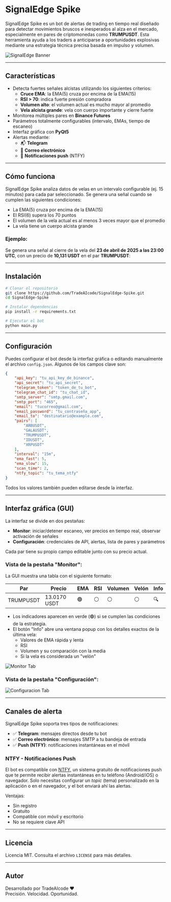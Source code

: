 # SignalEdge Spike

SignalEdge Spike es un bot de alertas de trading en tiempo real diseñado para detectar movimientos bruscos e inesperados al alza en el mercado, especialmente en pares de criptomonedas como **TRUMPUSDT**. Esta herramienta ayuda a los traders a anticiparse a oportunidades explosivas mediante una estrategia técnica precisa basada en impulso y volumen.

![SignalEdge Banner](imagenes/signal.jpg)

---

## Características

- Detecta fuertes señales alcistas utilizando los siguientes criterios:
  - **Cruce EMA**: la EMA(5) cruza por encima de la EMA(15)
  - **RSI > 70**: indica fuerte presión compradora
  - **Volumen alto**: el volumen actual es mucho mayor al promedio
  - **Vela alcista grande**: vela con cuerpo importante y cierre fuerte
- Monitorea múltiples pares en **Binance Futures**
- Parámetros totalmente configurables (intervalo, EMAs, tiempo de escaneo)
- Interfaz gráfica con **PyQt5**
- Alertas mediante:
  - 📬 **Telegram**
  - 📧 **Correo electrónico**
  - 📲 **Notificaciones push** (NTFY)

---

## Cómo funciona

SignalEdge Spike analiza datos de velas en un intervalo configurable (ej. 15 minutos) para cada par seleccionado. Se genera una señal cuando se cumplen las siguientes condiciones:

- La EMA(5) cruza por encima de la EMA(15)
- El RSI(6) supera los 70 puntos
- El volumen de la vela actual es al menos 3 veces mayor que el promedio
- La vela tiene un cuerpo alcista grande

### Ejemplo:
Se genera una señal al cierre de la vela del **23 de abril de 2025 a las 23:00 UTC**, con un precio de **10,131 USDT** en el par **TRUMPUSDT**:

---

## Instalación

```bash
# Clonar el repositorio
git clone https://github.com/TradeAIcode/SignalEdge-Spike.git
cd SignalEdge-Spike

# Instalar dependencias
pip install -r requirements.txt

# Ejecutar el bot
python main.py
```

---

## Configuración

Puedes configurar el bot desde la interfaz gráfica o editando manualmente el archivo `config.json`. Algunos de los campos clave son:

```json
{
    "api_key": "tu_api_key_de_binance",
    "api_secret": "tu_api_secret",
    "telegram_token": "token_de_tu_bot",
    "telegram_chat_id": "tu_chat_id",
    "smtp_server": "smtp.gmail.com",
    "smtp_port": "465",
    "email": "tucorreo@gmail.com",
    "email_password": "tu_contraseña_app",
    "email_to": "destinatario@example.com",
    "pairs": [
        "ARBUSDT",
        "GALAUSDT",
        "TRUMPUSDT",
        "IDUSDT",
        "XRPUSDT"
    ],
    "interval": "15m",
    "ema_fast": 5,
    "ema_slow": 15,
    "scan_time": 2,
    "ntfy_topic": "tu_tema_ntfy"
}
```

Todos los valores también pueden editarse desde la interfaz.

---

## Interfaz gráfica (GUI)

La interfaz se divide en dos pestañas:

- **Monitor**: iniciar/detener escaneo, ver precios en tiempo real, observar activación de señales
- **Configuración**: credenciales de API, alertas, lista de pares y parámetros

Cada par tiene su propio campo editable junto con su precio actual.

### Vista de la pestaña "Monitor":

La GUI muestra una tabla con el siguiente formato:

| Par        | Precio     | EMA   | RSI   | Volumen | Velón | Info |
|------------|------------|-------|-------|---------|--------|------|
| TRUMPUSDT  | 13.0170 USDT | 🟢    | ⚪️    | ⚪️      | ⚪️     | 🔍 |

- Los indicadores aparecen en verde (🟢) si se cumplen las condiciones de la estrategia.
- El botón "Info" abre una ventana popup con los detalles exactos de la última vela:
  - Valores de EMA rápida y lenta
  - RSI
  - Volumen y su comparación con la media
  - Si la vela es considerada un "velón"

![Monitor Tab](imagenes/main_tab.png)

### Vista de la pestaña "Configuración":

![Configuracion Tab](imagenes/configuracion_tab.png)

---

## Canales de alerta

SignalEdge Spike soporta tres tipos de notificaciones:

- ✅ **Telegram**: mensajes directos desde tu bot
- ✅ **Correo electrónico**: mensajes SMTP a tu bandeja de entrada
- ✅ **Push (NTFY)**: notificaciones instantáneas en el móvil

### NTFY - Notificaciones Push

El bot es compatible con [NTFY](https://ntfy.sh), un sistema gratuito de notificaciones push que te permite recibir alertas instantáneas en tu teléfono (Android/iOS) o navegador. Solo necesitas configurar un *topic* (tema) personalizado en la aplicación o en el navegador, y el bot enviará ahí las alertas.

Ventajas:
- Sin registro
- Gratuito
- Compatible con móvil y escritorio
- No se requiere clave API

---

## Licencia

Licencia MIT. Consulta el archivo `LICENSE` para más detalles.

---

## Autor

Desarrollado por TradeAIcode ❤️  
Precisión. Velocidad. Oportunidad.

